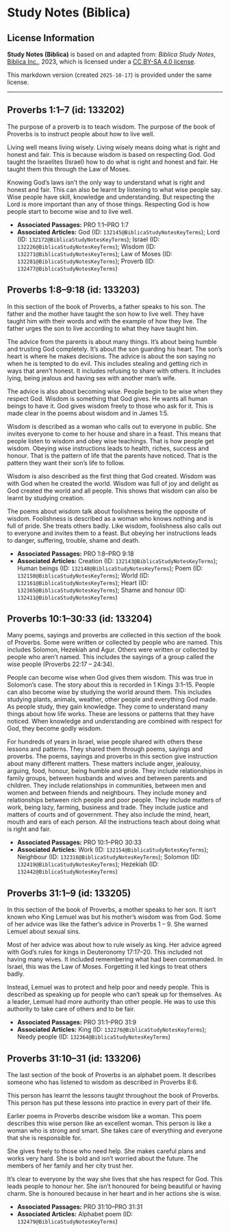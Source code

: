 # Study Notes (Biblica)

## License Information

**Study Notes (Biblica)** is based on and adapted from: _Biblica Study Notes_, [Biblica Inc.](https://www.biblica.com/), 2023, which is licensed under a [CC BY-SA 4.0 license](https://creativecommons.org/licenses/by-sa/4.0/legalcode.en).

This markdown version (created `2025-10-17`) is provided under the same license.



--------------------------------

## Proverbs 1:1–7 (id: 133202)

The purpose of a proverb is to teach wisdom. The purpose of the book of Proverbs is to instruct people about how to live well.

Living well means living wisely. Living wisely means doing what is right and honest and fair. This is because wisdom is based on respecting God. God taught the Israelites (Israel) how to do what is right and honest and fair. He taught them this through the Law of Moses.

Knowing God’s laws isn’t the only way to understand what is right and honest and fair. This can also be learnt by listening to what wise people say. Wise people have skill, knowledge and understanding. But respecting the Lord is more important than any of those things. Respecting God is how people start to become wise and to live well.

* **Associated Passages:** PRO 1:1–PRO 1:7
* **Associated Articles:** God (ID: `132145@BiblicaStudyNotesKeyTerms`); Lord (ID: `132172@BiblicaStudyNotesKeyTerms`); Israel (ID: `132226@BiblicaStudyNotesKeyTerms`); Wisdom (ID: `132271@BiblicaStudyNotesKeyTerms`); Law of Moses (ID: `132281@BiblicaStudyNotesKeyTerms`); Proverb (ID: `132477@BiblicaStudyNotesKeyTerms`)

## Proverbs 1:8–9:18 (id: 133203)

In this section of the book of Proverbs, a father speaks to his son. The father and the mother have taught the son how to live well. They have taught him with their words and with the example of how they live. The father urges the son to live according to what they have taught him.

The advice from the parents is about many things. It’s about being humble and trusting God completely. It’s about the son guarding his heart. The son’s heart is where he makes decisions. The advice is about the son saying no when he is tempted to do evil. This includes stealing and getting rich in ways that aren’t honest. It includes refusing to share with others. It includes lying, being jealous and having sex with another man’s wife.

The advice is also about becoming wise. People begin to be wise when they respect God. Wisdom is something that God gives. He wants all human beings to have it. God gives wisdom freely to those who ask for it. This is made clear in the poems about wisdom and in James 1:5\.

Wisdom is described as a woman who calls out to everyone in public. She invites everyone to come to her house and share in a feast. This means that people listen to wisdom and obey wise teachings. That is how people get wisdom. Obeying wise instructions leads to health, riches, success and honour. That is the pattern of life that the parents have noticed. That is the pattern they want their son’s life to follow.

Wisdom is also described as the first thing that God created. Wisdom was with God when he created the world. Wisdom was full of joy and delight as God created the world and all people. This shows that wisdom can also be learnt by studying creation.

The poems about wisdom talk about foolishness being the opposite of wisdom. Foolishness is described as a woman who knows nothing and is full of pride. She treats others badly. Like wisdom, foolishness also calls out to everyone and invites them to a feast. But obeying her instructions leads to danger, suffering, trouble, shame and death.

* **Associated Passages:** PRO 1:8–PRO 9:18
* **Associated Articles:** Creation (ID: `132143@BiblicaStudyNotesKeyTerms`); Human beings (ID: `132148@BiblicaStudyNotesKeyTerms`); Poem (ID: `132150@BiblicaStudyNotesKeyTerms`); World (ID: `132161@BiblicaStudyNotesKeyTerms`); Heart (ID: `132365@BiblicaStudyNotesKeyTerms`); Shame and honour (ID: `132411@BiblicaStudyNotesKeyTerms`)

## Proverbs 10:1–30:33 (id: 133204)

Many poems, sayings and proverbs are collected in this section of the book of Proverbs. Some were written or collected by people who are named. This includes Solomon, Hezekiah and Agur. Others were written or collected by people who aren’t named. This includes the sayings of a group called the wise people (Proverbs 22:17 – 24:34\).

People can become wise when God gives them wisdom. This was true in Solomon’s case. The story about this is recorded in 1 Kings 3:1–15\. People can also become wise by studying the world around them. This includes studying plants, animals, weather, other people and everything God made. As people study, they gain knowledge. They come to understand many things about how life works. These are lessons or patterns that they have noticed. When knowledge and understanding are combined with respect for God, they become godly wisdom.

For hundreds of years in Israel, wise people shared with others these lessons and patterns. They shared them through poems, sayings and proverbs. The poems, sayings and proverbs in this section give instruction about many different matters. These matters include anger, jealousy, arguing, food, honour, being humble and pride. They include relationships in family groups, between husbands and wives and between parents and children. They include relationships in communities, between men and women and between friends and neighbours. They include money and relationships between rich people and poor people. They include matters of work, being lazy, farming, business and trade. They include justice and matters of courts and of government. They also include the mind, heart, mouth and ears of each person. All the instructions teach about doing what is right and fair.

* **Associated Passages:** PRO 10:1–PRO 30:33
* **Associated Articles:** Work (ID: `132154@BiblicaStudyNotesKeyTerms`); Neighbour (ID: `132316@BiblicaStudyNotesKeyTerms`); Solomon (ID: `132419@BiblicaStudyNotesKeyTerms`); Hezekiah (ID: `132442@BiblicaStudyNotesKeyTerms`)

## Proverbs 31:1–9 (id: 133205)

In this section of the book of Proverbs, a mother speaks to her son. It isn’t known who King Lemuel was but his mother’s wisdom was from God. Some of her advice was like the father’s advice in Proverbs 1 – 9\. She warned Lemuel about sexual sins.

Most of her advice was about how to rule wisely as king. Her advice agreed with God’s rules for kings in Deuteronomy 17:17–20\. This included not having many wives. It included remembering what had been commanded. In Israel, this was the Law of Moses. Forgetting it led kings to treat others badly.

Instead, Lemuel was to protect and help poor and needy people. This is described as speaking up for people who can’t speak up for themselves. As a leader, Lemuel had more authority than other people. He was to use this authority to take care of others and to be fair.

* **Associated Passages:** PRO 31:1–PRO 31:9
* **Associated Articles:** King (ID: `132276@BiblicaStudyNotesKeyTerms`); Needy people (ID: `132364@BiblicaStudyNotesKeyTerms`)

## Proverbs 31:10–31 (id: 133206)

The last section of the book of Proverbs is an alphabet poem. It describes someone who has listened to wisdom as described in Proverbs 8:6\.

This person has learnt the lessons taught throughout the book of Proverbs. This person has put these lessons into practice in every part of their life.

Earlier poems in Proverbs describe wisdom like a woman. This poem describes this wise person like an excellent woman. This person is like a woman who is strong and smart. She takes care of everything and everyone that she is responsible for.

She gives freely to those who need help. She makes careful plans and works very hard. She is bold and isn’t worried about the future. The members of her family and her city trust her.

It’s clear to everyone by the way she lives that she has respect for God. This leads people to honour her. She isn’t honoured for being beautiful or having charm. She is honoured because in her heart and in her actions she is wise.

* **Associated Passages:** PRO 31:10–PRO 31:31
* **Associated Articles:** Alphabet poem (ID: `132479@BiblicaStudyNotesKeyTerms`)

